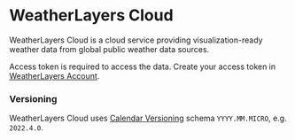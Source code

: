 # WeatherLayers Cloud

WeatherLayers Cloud is a cloud service providing visualization-ready weather data from global public weather data sources.

Access token is required to access the data. Create your access token in [WeatherLayers Account](https://account.weatherlayers.com/).

### Versioning

WeatherLayers Cloud uses [Calendar Versioning](https://calver.org/) schema `YYYY.MM.MICRO`, e.g. `2022.4.0`.

